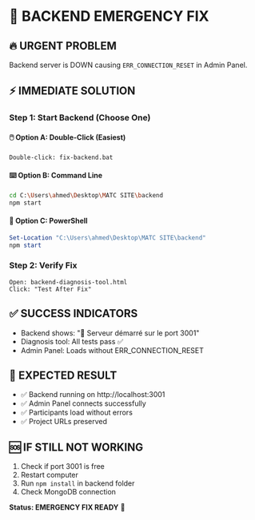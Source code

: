 # 🚨 BACKEND EMERGENCY FIX

## 🔥 URGENT PROBLEM
Backend server is DOWN causing `ERR_CONNECTION_RESET` in Admin Panel.

## ⚡ IMMEDIATE SOLUTION

### **Step 1: Start Backend (Choose One)**

#### **🖱️ Option A: Double-Click (Easiest)**
```
Double-click: fix-backend.bat
```

#### **⌨️ Option B: Command Line**
```bash
cd C:\Users\ahmed\Desktop\MATC SITE\backend
npm start
```

#### **🔧 Option C: PowerShell**
```powershell
Set-Location "C:\Users\ahmed\Desktop\MATC SITE\backend"
npm start
```

### **Step 2: Verify Fix**
```
Open: backend-diagnosis-tool.html
Click: "Test After Fix"
```

## ✅ SUCCESS INDICATORS
- Backend shows: "🚀 Serveur démarré sur le port 3001"
- Diagnosis tool: All tests pass ✅
- Admin Panel: Loads without ERR_CONNECTION_RESET

## 🎯 EXPECTED RESULT
- ✅ Backend running on http://localhost:3001
- ✅ Admin Panel connects successfully
- ✅ Participants load without errors
- ✅ Project URLs preserved

## 🆘 IF STILL NOT WORKING
1. Check if port 3001 is free
2. Restart computer
3. Run `npm install` in backend folder
4. Check MongoDB connection

**Status: EMERGENCY FIX READY** 🚀

